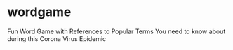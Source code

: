 # wordgame
Fun Word Game with References to Popular Terms You need to know about during this Corona Virus Epidemic
